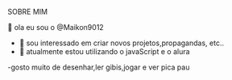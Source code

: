 SOBRE MIM

👋 ola eu sou o @Maikon9012
- 👀 sou interessado em criar novos projetos,propagandas, etc..
- 🌱 atualmente estou utilizando o javaScript e o alura

-gosto muito de desenhar,ler gibis,jogar e ver pica pau
<!---
Maikon9012/Maikon9012 is a ✨ special ✨ repository because its `README.md` (this file) appears on your GitHub profile.
You can click the Preview link to take a look at your changes.
--->

